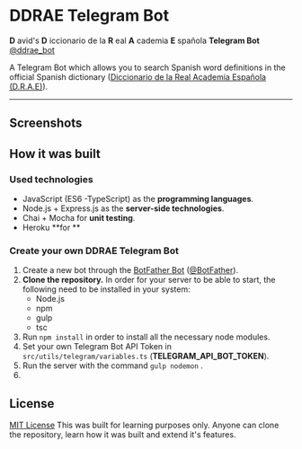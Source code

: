 DDRAE Telegram Bot
=================
**D** avid's **D** iccionario de la **R** eal **A** cademia **E** spañola **Telegram Bot**
[@ddrae_bot](https://telegram.me/ddrae_bot)

A Telegram Bot which allows you to search Spanish word definitions in the official Spanish dictionary ([Diccionario de la Real Academia Española (D.R.A.E)](http://dle.rae.es/?w=diccionario)).

----------

## Screenshots ##

## How it was built ##

### Used technologies ###
 - JavaScript (ES6 -TypeScript) as the **programming languages**.
 - Node.js + Express.js as the **server-side technologies**.
 - Chai + Mocha for **unit testing**.
 - Heroku **for **

### Create your own DDRAE Telegram Bot ###

1. Create a new bot through the [BotFather Bot](https://telegram.me/BotFather) ([@BotFather](https://telegram.me/BotFather)).
2. **Clone the repository.** In order for your server to be able to start, the following need to be installed in your system:
	- Node.js
	- npm
	- gulp
	- tsc
3. Run `npm install` in order to install all the necessary node modules. 
4. Set your own Telegram Bot API Token in `src/utils/telegram/variables.ts` (**TELEGRAM_API_BOT_TOKEN**). 
5. Run the server with the command `gulp nodemon` .
6. 

## License ##

[MIT License](https://opensource.org/licenses/MIT)
This was built for learning purposes only. Anyone can clone the repository, learn how it was built and extend it's features.